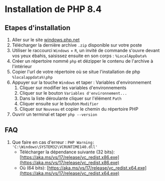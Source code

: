# Installation de PHP 8.4

## Etapes d'installation

1. Aller sur le site [windows.php.net](https://windows.php.net/download/)
2. Télécharger la dernière archive `.zip` disponible sur votre poste
3. Utiliser le raccourci `Windows` + `R`, un invité de commande s'ouvre devant vos yeux ébahis, saisissez ensuite en son corps : `%LocalAppData%`
4. Créer un répertoire nommé `php` et dézipper le contenu de l'archive à l'intérieur
5. Copier l'url de votre répertoire où se situe l'installation de php `%localappdata%\php`
6. Appuyer sur la touche `Windows` et taper : Variables d'environnement
   1. Cliquer sur modifier les variables d'environnements
   2. Cliquer sur le bouton `Variables d'environnement...`
   3. Dans la liste déroulante cliquer sur l'élément `Path`
   4. Cliquer ensuite sur le bouton `Modifier`
   5. Cliquer sur `Nouveau` et copier le chemin du répertoire PHP
7. Ouvrir un terminal et taper `php --version`

## FAQ

1. Que faire en cas d'erreur : `PHP Warning:  'C:\Windows\SYSTEM32\VCRUNTIME140.dll'`
   - Télécharger la dépendance suivante (32 bits): [https://aka.ms/vs/17/release/vc_redist.x86.exe](https://aka.ms/vs/17/release/vc_redist.x86.exe)
   - Où (64 bits): [https://aka.ms/vs/17/release/vc_redist.x64.exe](https://aka.ms/vs/17/release/vc_redist.x64.exe)
